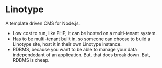 # Linotype

A template driven CMS for Node.js.

 * Low cost to run, like PHP, it can be hosted on a multi-tenant system.
 * Has to be multi-tenant built in, so someone can choose to build a Linotype
   site, host it in their own Linotype instance.
 * RDBMS, because you want to be able to manage your data independedant of an
   application. But, that does break down. But, RDBMS is cheap.
